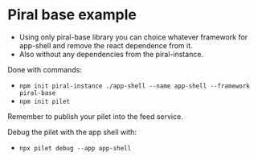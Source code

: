 # Piral base example

- Using only piral-base library you can choice whatever framework for app-shell and remove the react dependence from it.
- Also without any dependencies from the piral-instance.


Done with commands:
- `npm init piral-instance ./app-shell --name app-shell --framework piral-base`
- `npm init pilet`

Remember to publish your pilet into the feed service.

Debug the pilet with the app shell with:
- `npx pilet debug --app app-shell`
